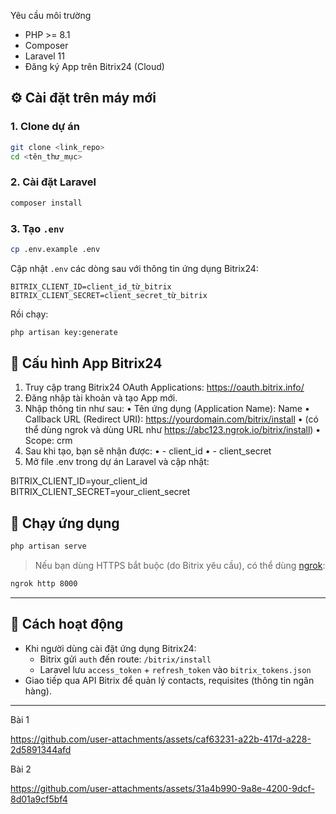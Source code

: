 Yêu cầu môi trường
- PHP >= 8.1
- Composer
- Laravel 11
- Đăng ký App trên Bitrix24 (Cloud)

## ⚙️ Cài đặt trên máy mới

### 1. Clone dự án

```bash
git clone <link_repo>
cd <tên_thư_mục>
```

### 2. Cài đặt Laravel

```bash
composer install
```

### 3. Tạo `.env`

```bash
cp .env.example .env
```

Cập nhật `.env` các dòng sau với thông tin ứng dụng Bitrix24:

```
BITRIX_CLIENT_ID=client_id_từ_bitrix
BITRIX_CLIENT_SECRET=client_secret_từ_bitrix
```

Rồi chạy:

```bash
php artisan key:generate
```

## 🔐 Cấu hình App Bitrix24

1. Truy cập trang Bitrix24 OAuth Applications: https://oauth.bitrix.info/
2. Đăng nhập tài khoản và tạo App mới.
3. Nhập thông tin như sau:
•	Tên ứng dụng (Application Name): Name
•	Callback URL (Redirect URI):
https://yourdomain.com/bitrix/install
•	(có thể dùng ngrok và dùng URL như https://abc123.ngrok.io/bitrix/install)
•	Scope: crm
4. Sau khi tạo, bạn sẽ nhận được:
•	- client_id
•	- client_secret
5. Mở file .env trong dự án Laravel và cập nhật:

BITRIX_CLIENT_ID=your_client_id
BITRIX_CLIENT_SECRET=your_client_secret



## 🚀 Chạy ứng dụng

```bash
php artisan serve
```

> Nếu bạn dùng HTTPS bắt buộc (do Bitrix yêu cầu), có thể dùng [ngrok](https://ngrok.com):

```bash
ngrok http 8000
```

---


## 🔄 Cách hoạt động

- Khi người dùng cài đặt ứng dụng Bitrix24:
  - Bitrix gửi `auth` đến route: `/bitrix/install`
  - Laravel lưu `access_token` + `refresh_token` vào `bitrix_tokens.json`
- Giao tiếp qua API Bitrix để quản lý contacts, requisites (thông tin ngân hàng).

---


Bài 1

https://github.com/user-attachments/assets/caf63231-a22b-417d-a228-2d5891344afd

Bài 2

https://github.com/user-attachments/assets/31a4b990-9a8e-4200-9dcf-8d01a9cf5bf4


